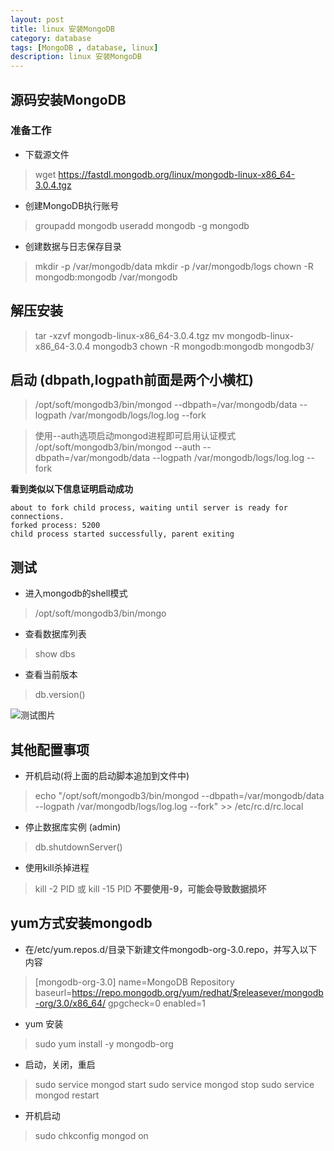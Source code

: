 ```yaml
---
layout: post
title: linux 安装MongoDB
category: database
tags: [MongoDB , database, linux]
description: linux 安装MongoDB
---
```


## 源码安装MongoDB

### 准备工作

- 下载源文件

> wget https://fastdl.mongodb.org/linux/mongodb-linux-x86_64-3.0.4.tgz

- 创建MongoDB执行账号

> groupadd mongodb
useradd mongodb -g mongodb

- 创建数据与日志保存目录

> mkdir -p /var/mongodb/data
mkdir -p /var/mongodb/logs
chown -R mongodb:mongodb /var/mongodb

## 解压安装

> tar -xzvf mongodb-linux-x86_64-3.0.4.tgz 
mv mongodb-linux-x86_64-3.0.4 mongodb3
chown -R mongodb:mongodb mongodb3/

## 启动 (dbpath,logpath前面是两个小横杠)

> /opt/soft/mongodb3/bin/mongod --dbpath=/var/mongodb/data --logpath /var/mongodb/logs/log.log --fork

> 使用--auth选项启动mongod进程即可启用认证模式
/opt/soft/mongodb3/bin/mongod --auth --dbpath=/var/mongodb/data --logpath /var/mongodb/logs/log.log --fork


**看到类似以下信息证明启动成功**

```
about to fork child process, waiting until server is ready for connections.
forked process: 5200
child process started successfully, parent exiting
```

## 测试

- 进入mongodb的shell模式

> /opt/soft/mongodb3/bin/mongo

- 查看数据库列表

> show dbs

- 查看当前版本

> db.version()

![测试图片][1]


## 其他配置事项

- 开机启动(将上面的启动脚本追加到文件中)

> echo "/opt/soft/mongodb3/bin/mongod --dbpath=/var/mongodb/data --logpath /var/mongodb/logs/log.log --fork" >> /etc/rc.d/rc.local

- 停止数据库实例 (admin)

> db.shutdownServer()

- 使用kill杀掉进程

> kill -2 PID 或 kill -15 PID
> **不要使用-9，可能会导致数据损坏**


## yum方式安装mongodb

- 在/etc/yum.repos.d/目录下新建文件mongodb-org-3.0.repo，并写入以下内容

> [mongodb-org-3.0]
name=MongoDB Repository
baseurl=https://repo.mongodb.org/yum/redhat/$releasever/mongodb-org/3.0/x86_64/
gpgcheck=0
enabled=1

- yum 安装

> sudo yum install -y mongodb-org

- 启动，关闭，重启

> sudo service mongod start
sudo service mongod stop
sudo service mongod restart

- 开机启动

> sudo chkconfig mongod on




  [1]: http://chuantu.biz/t2/10/1436501410x-954498974.jpg
